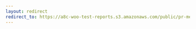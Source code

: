 ```yaml
---
layout: redirect
redirect_to: https://a8c-woo-test-reports.s3.amazonaws.com/public/pr-merge/43130/api/index.html
---
```

